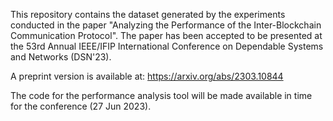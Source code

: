 This repository contains the dataset generated by the experiments conducted in the paper "Analyzing the Performance of the Inter-Blockchain Communication Protocol". The paper has been accepted to be presented at the 53rd Annual IEEE/IFIP International Conference on Dependable Systems and Networks (DSN'23).

A preprint version is available at: https://arxiv.org/abs/2303.10844

The code for the performance analysis tool will be made available in time for the conference (27 Jun 2023).
